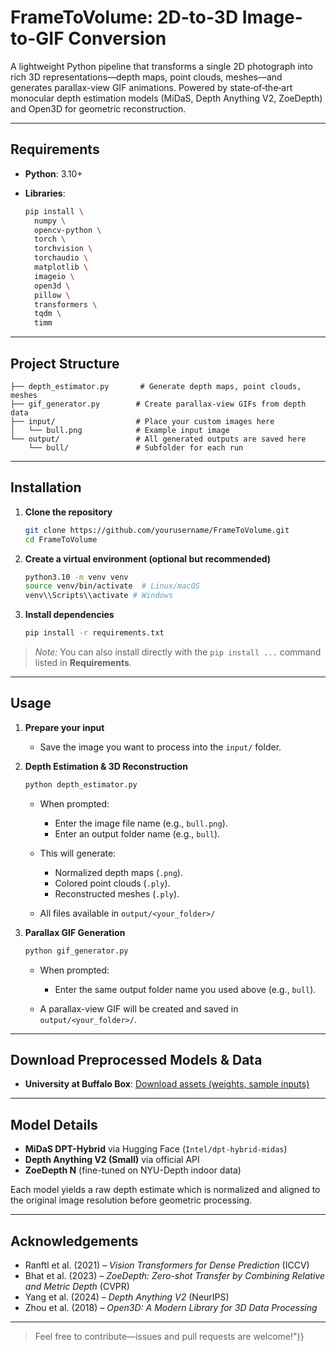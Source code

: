 # FrameToVolume: 2D-to-3D Image-to-GIF Conversion

A lightweight Python pipeline that transforms a single 2D photograph into rich 3D representations—depth maps, point clouds, meshes—and generates parallax-view GIF animations. Powered by state‑of‑the‑art monocular depth estimation models (MiDaS, Depth Anything V2, ZoeDepth) and Open3D for geometric reconstruction.

---

## Requirements

* **Python**: 3.10+
* **Libraries**:

  ```bash
  pip install \
    numpy \
    opencv-python \
    torch \
    torchvision \
    torchaudio \
    matplotlib \
    imageio \
    open3d \
    pillow \
    transformers \
    tqdm \
    timm
  ```

---

## Project Structure

```
├── depth_estimator.py       # Generate depth maps, point clouds, meshes
├── gif_generator.py        # Create parallax-view GIFs from depth data
├── input/                  # Place your custom images here
│   └── bull.png            # Example input image
└── output/                 # All generated outputs are saved here
    └── bull/               # Subfolder for each run
```

---

## Installation

1. **Clone the repository**

   ```bash
   git clone https://github.com/yourusername/FrameToVolume.git
   cd FrameToVolume
   ```

2. **Create a virtual environment (optional but recommended)**

   ```bash
   python3.10 -m venv venv
   source venv/bin/activate  # Linux/macOS
   venv\\Scripts\\activate # Windows
   ```

3. **Install dependencies**

   ```bash
   pip install -r requirements.txt
   ```

> *Note:* You can also install directly with the `pip install ...` command listed in **Requirements**.

---

## Usage

1. **Prepare your input**

   * Save the image you want to process into the `input/` folder.

2. **Depth Estimation & 3D Reconstruction**

   ```bash
   python depth_estimator.py
   ```

   * When prompted:

     * Enter the image file name (e.g., `bull.png`).
     * Enter an output folder name (e.g., `bull`).
   * This will generate:

     * Normalized depth maps (`.png`).
     * Colored point clouds (`.ply`).
     * Reconstructed meshes (`.ply`).
   * All files available in `output/<your_folder>/`

3. **Parallax GIF Generation**

   ```bash
   python gif_generator.py
   ```

   * When prompted:

     * Enter the same output folder name you used above (e.g., `bull`).
   * A parallax-view GIF will be created and saved in `output/<your_folder>/`.

---

## Download Preprocessed Models & Data

* **University at Buffalo Box**: [Download assets (weights, sample inputs)](https://buffalo.box.com/s/6obwv4c9q2h95vx8a8zquboqwywtxtlb)

---

## Model Details

* **MiDaS DPT-Hybrid** via Hugging Face (`Intel/dpt-hybrid-midas`)
* **Depth Anything V2 (Small)** via official API
* **ZoeDepth N** (fine-tuned on NYU-Depth indoor data)

Each model yields a raw depth estimate which is normalized and aligned to the original image resolution before geometric processing.

---

## Acknowledgements

* Ranftl et al. (2021) – *Vision Transformers for Dense Prediction* (ICCV)
* Bhat et al. (2023) – *ZoeDepth: Zero-shot Transfer by Combining Relative and Metric Depth* (CVPR)
* Yang et al. (2024) – *Depth Anything V2* (NeurIPS)
* Zhou et al. (2018) – *Open3D: A Modern Library for 3D Data Processing*

---

> Feel free to contribute—issues and pull requests are welcome!")}

